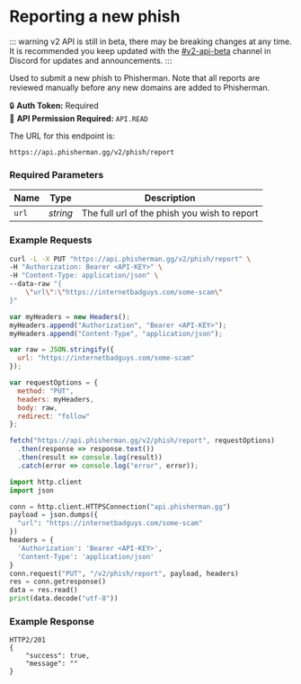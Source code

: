 # Reporting a new phish <Badge type="warning" text="PUT" vertical="middle" />

::: warning
v2 API is still in beta, there may be breaking changes at any time. It is recommended you keep updated with the [#v2-api-beta](https://discord.com/channels/878130674844979210/904090622208663632) channel in Discord for updates and announcements.
:::

Used to submit a new phish to Phisherman. Note that all reports are reviewed manually before any new domains are added to Phisherman.

:lock: **Auth Token:** Required  
:key: **API Permission Required:** `API.READ`

The URL for this endpoint is:

```:no-line-numbers
https://api.phisherman.gg/v2/phish/report
```

### Required Parameters

| Name  | Type     | Description                                  |
| ----- | -------- | -------------------------------------------- |
| `url` | _string_ | The full url of the phish you wish to report |

### Example Requests

<CodeGroup>
  <CodeGroupItem title="CURL">

```bash
curl -L -X PUT "https://api.phisherman.gg/v2/phish/report" \
-H "Authorization: Bearer <API-KEY>" \
-H "Content-Type: application/json" \
--data-raw "{
    \"url\":\"https://internetbadguys.com/some-scam\"
}"
```

  </CodeGroupItem>

  <CodeGroupItem title="JavaScript">

```js
var myHeaders = new Headers();
myHeaders.append("Authorization", "Bearer <API-KEY>");
myHeaders.append("Content-Type", "application/json");

var raw = JSON.stringify({
  url: "https://internetbadguys.com/some-scam"
});

var requestOptions = {
  method: "PUT",
  headers: myHeaders,
  body: raw,
  redirect: "follow"
};

fetch("https://api.phisherman.gg/v2/phish/report", requestOptions)
  .then(response => response.text())
  .then(result => console.log(result))
  .catch(error => console.log("error", error));
```

  </CodeGroupItem>

  <CodeGroupItem title="Python">

```py
import http.client
import json

conn = http.client.HTTPSConnection("api.phisherman.gg")
payload = json.dumps({
  "url": "https://internetbadguys.com/some-scam"
})
headers = {
  'Authorization': 'Bearer <API-KEY>',
  'Content-Type': 'application/json'
}
conn.request("PUT", "/v2/phish/report", payload, headers)
res = conn.getresponse()
data = res.read()
print(data.decode("utf-8"))
```

  </CodeGroupItem>

</CodeGroup>

### Example Response

```
HTTP2/201
{
	"success": true,
	"message": ""
}
```
